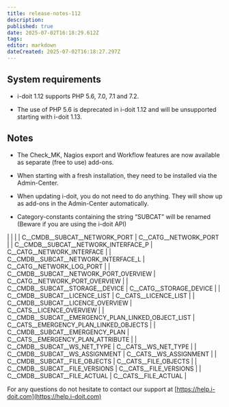 ```yaml
---
title: release-notes-112
description: 
published: true
date: 2025-07-02T16:18:29.612Z
tags: 
editor: markdown
dateCreated: 2025-07-02T16:18:27.297Z
---
```


System requirements
-------------------

*   i-doit 1.12 supports PHP 5.6, 7.0, 7.1 and 7.2.

*   The use of PHP 5.6 is deprecated in i-doit 1.12 and will be unsupported starting with i-doit 1.13.

Notes
-----

*   The Check\_MK, Nagios export and Workflow features are now available as separate (free to use) add-ons.

*   When starting with a fresh installation, they need to be installed via the Admin-Center.

*   When updating i-doit, you do not need to do anything. They will show up as add-ons in the Admin-Center automatically.

*   Category-constants containing the string “SUBCAT” will be renamed (Beware if you are using the i-doit API)  

|     |     |
| C\_\_CMDB\_\_SUBCAT\_\_NETWORK\_PORT | C\_\_CATG\_\_NETWORK\_PORT |
| C\_\_CMDB\_\_SUBCAT\_\_NETWORK\_INTERFACE\_P | C\_\_CATG\_\_NETWORK\_INTERFACE |
| C\_\_CMDB\_\_SUBCAT\_\_NETWORK\_INTERFACE\_L | C\_\_CATG\_\_NETWORK\_LOG\_PORT |
| C\_\_CMDB\_\_SUBCAT\_\_NETWORK\_PORT\_OVERVIEW | C\_\_CATG\_\_NETWORK\_PORT\_OVERVIEW |
| C\_\_CMDB\_\_SUBCAT\_\_STORAGE\_\_DEVICE | C\_\_CATG\_\_STORAGE\_DEVICE |
| C\_\_CMDB\_\_SUBCAT\_\_LICENCE\_LIST | C\_\_CATS\_\_LICENCE\_LIST |
| C\_\_CMDB\_\_SUBCAT\_\_LICENCE\_OVERVIEW | C\_\_CATS\_\_LICENCE\_OVERVIEW |
| C\_\_CMDB\_\_SUBCAT\_\_EMERGENCY\_PLAN\_LINKED\_OBJECT\_LIST | C\_\_CATS\_\_EMERGENCY\_PLAN\_LINKED\_OBJECTS |
| C\_\_CMDB\_\_SUBCAT\_\_EMERGENCY\_PLAN | C\_\_CATS\_\_EMERGENCY\_PLAN\_ATTRIBUTE |
| C\_\_CMDB\_\_SUBCAT\_\_WS\_NET\_TYPE | C\_\_CATS\_\_WS\_NET\_TYPE |
| C\_\_CMDB\_\_SUBCAT\_\_WS\_ASSIGNMENT | C\_\_CATS\_\_WS\_ASSIGNMENT |
| C\_\_CMDB\_\_SUBCAT\_\_FILE\_OBJECTS | C\_\_CATS\_\_FILE\_OBJECTS |
| C\_\_CMDB\_\_SUBCAT\_\_FILE\_VERSIONS | C\_\_CATS\_\_FILE\_VERSIONS |
| C\_\_CMDB\_\_SUBCAT\_\_FILE\_ACTUAL | C\_\_CATS\_\_FILE\_ACTUAL |

For any questions do not hesitate to contact our support at [https://help.i-doit.com](https://help.i-doit.com)
